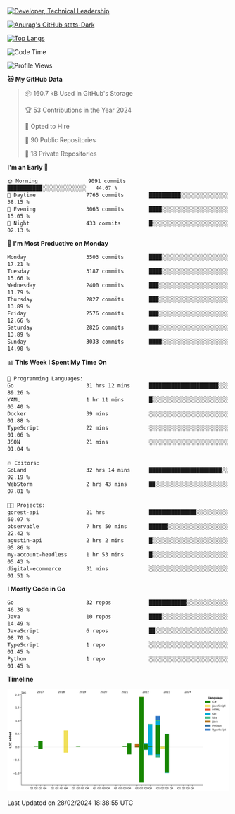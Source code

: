 <div>
  <a href="https://www.linkedin.com/in/arielpineiro/" target="_blank" rel="nofollow noopener noreferrer">
    <img src="https://img.shields.io/badge/-LinkedIn-%230077B5?style=for-the-badge&logo=linkedin&logoColor=white" alt="Developer, Technical Leadership" title="Ariel Piñeiro">
  </a>
</div>

[![Anurag's GitHub stats-Dark](https://github-readme-stats.vercel.app/api?username=arielsrv&show_icons=true&theme=dark#gh-dark-mode-only)](https://github.com/anuraghazra/github-readme-stats#gh-dark-mode-only)

[![Top Langs](https://github-readme-stats.vercel.app/api/top-langs/?username=arielsrv&layout=compact&langs_count=10&theme=dark#gh-dark-mode-only)](https://github.com/anuraghazra/github-readme-stats&theme=dark#gh-dark-mode-only)

<!--START_SECTION:waka-->
![Code Time](http://img.shields.io/badge/Code%20Time-635%20hrs%2043%20mins-blue)

![Profile Views](http://img.shields.io/badge/Profile%20Views-2-blue)

**🐱 My GitHub Data** 

> 📦 160.7 kB Used in GitHub's Storage 
 > 
> 🏆 53 Contributions in the Year 2024
 > 
> 💼 Opted to Hire
 > 
> 📜 90 Public Repositories 
 > 
> 🔑 18 Private Repositories 
 > 
**I'm an Early 🐤** 

```text
🌞 Morning                9091 commits        ███████████░░░░░░░░░░░░░░   44.67 % 
🌆 Daytime                7765 commits        ██████████░░░░░░░░░░░░░░░   38.15 % 
🌃 Evening                3063 commits        ████░░░░░░░░░░░░░░░░░░░░░   15.05 % 
🌙 Night                  433 commits         █░░░░░░░░░░░░░░░░░░░░░░░░   02.13 % 
```
📅 **I'm Most Productive on Monday** 

```text
Monday                   3503 commits        ████░░░░░░░░░░░░░░░░░░░░░   17.21 % 
Tuesday                  3187 commits        ████░░░░░░░░░░░░░░░░░░░░░   15.66 % 
Wednesday                2400 commits        ███░░░░░░░░░░░░░░░░░░░░░░   11.79 % 
Thursday                 2827 commits        ███░░░░░░░░░░░░░░░░░░░░░░   13.89 % 
Friday                   2576 commits        ███░░░░░░░░░░░░░░░░░░░░░░   12.66 % 
Saturday                 2826 commits        ███░░░░░░░░░░░░░░░░░░░░░░   13.89 % 
Sunday                   3033 commits        ████░░░░░░░░░░░░░░░░░░░░░   14.90 % 
```


📊 **This Week I Spent My Time On** 

```text
💬 Programming Languages: 
Go                       31 hrs 12 mins      ██████████████████████░░░   89.26 % 
YAML                     1 hr 11 mins        █░░░░░░░░░░░░░░░░░░░░░░░░   03.40 % 
Docker                   39 mins             ░░░░░░░░░░░░░░░░░░░░░░░░░   01.88 % 
TypeScript               22 mins             ░░░░░░░░░░░░░░░░░░░░░░░░░   01.06 % 
JSON                     21 mins             ░░░░░░░░░░░░░░░░░░░░░░░░░   01.04 % 

🔥 Editors: 
GoLand                   32 hrs 14 mins      ███████████████████████░░   92.19 % 
WebStorm                 2 hrs 43 mins       ██░░░░░░░░░░░░░░░░░░░░░░░   07.81 % 

🐱‍💻 Projects: 
gorest-api               21 hrs              ███████████████░░░░░░░░░░   60.07 % 
observable               7 hrs 50 mins       ██████░░░░░░░░░░░░░░░░░░░   22.42 % 
agustin-api              2 hrs 2 mins        █░░░░░░░░░░░░░░░░░░░░░░░░   05.86 % 
my-account-headless      1 hr 53 mins        █░░░░░░░░░░░░░░░░░░░░░░░░   05.43 % 
digital-ecommerce        31 mins             ░░░░░░░░░░░░░░░░░░░░░░░░░   01.51 % 
```

**I Mostly Code in Go** 

```text
Go                       32 repos            ████████████░░░░░░░░░░░░░   46.38 % 
Java                     10 repos            ████░░░░░░░░░░░░░░░░░░░░░   14.49 % 
JavaScript               6 repos             ██░░░░░░░░░░░░░░░░░░░░░░░   08.70 % 
TypeScript               1 repo              ░░░░░░░░░░░░░░░░░░░░░░░░░   01.45 % 
Python                   1 repo              ░░░░░░░░░░░░░░░░░░░░░░░░░   01.45 % 
```



**Timeline**

![Lines of Code chart](https://raw.githubusercontent.com/arielsrv/arielsrv/main/assets/bar_graph.png)


 Last Updated on 28/02/2024 18:38:55 UTC
<!--END_SECTION:waka-->
